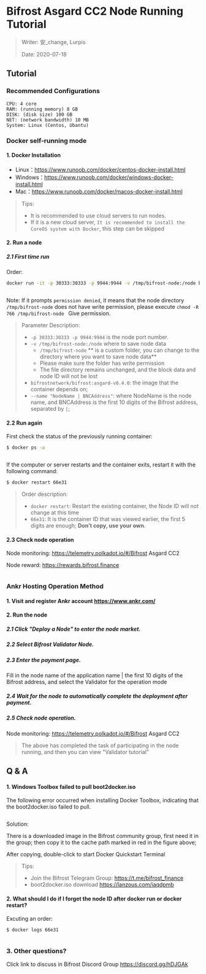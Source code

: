 # Bifrost Asgard CC2 Node Running Tutorial

> Writer: 安_change, Lurpis
> 
> Date: 2020-07-18

## Tutorial
### Recommended Configurations

```
CPU: 4 core
RAM: (running memory) 8 GB
DISK: (disk size) 100 GB
NET: (network bandwidth) 10 MB
System: Linux (Centos, Ubantu)
```

### Docker self-running mode
#### 1. Docker Installation
- Linux：<https://www.runoob.com/docker/centos-docker-install.html>
- Windows：<https://www.runoob.com/docker/windows-docker-install.html>
- Mac：<https://www.runoob.com/docker/macos-docker-install.html>

> Tips:
> 
> - It is recommended to use cloud servers to run nodes.
> - If it is a new cloud server, `It is recommended to install the CoreOS system with Docker`, this step can be skipped

#### 2. Run a node

##### 2.1 First time run

Order:

```sh
docker run -it -p 30333:30333 -p 9944:9944 -v /tmp/bifrost-node:/node bifrostnetwork/bifrost:asgard-v0.4.0 --base-path '/node' --name "NodeName | BNCAddress" --rpc-cors 'all' --unsafe-ws-external --validator
```

<img :src="$withBase('/zh/node-tutorials/node-tutorials-01.png')" alt="" />

Note: If it prompts `permission denied`, it means that the node directory `/tmp/bifrost-node` does not have write permission, please execute `chmod -R 766 /tmp/bifrost-node ` Give permission.

> Parameter Description:
> 
> - `-p 30333:30333 -p 9944:9944` is the node port number.
> - `-v /tmp/bifrost-node:/node` where to save node data 
>     - `/tmp/bifrost-node` ** is a custom folder, you can change to the directory where you want to save node data**
>     - Please make sure the folder has write permission
>     - The file directory remains unchanged, and the block data and node ID will not be lost
> - `bifrostnetwork/bifrost:asgard-v0.4.0`: the image that the container depends on;
> - `--name "NodeName | BNCAddress"`: where NodeName is the node name, and BNCAddress is the first 10 digits of the Bifrost address, separated by `|`;

#### 2.2 Run again

First check the status of the previously running container:

```sh
$ docker ps -a
```

<img :src="$withBase('/zh/node-tutorials/node-tutorials-02.png')" alt="" />

If the computer or server restarts and the container exits, restart it with the following command:

```sh
$ docker restart 66e31
```

> Order description:
> 
> - `docker restart`: Restart the existing container, the Node ID will not change at this time
> - `66e31`: It is the container ID that was viewed earlier, the first 5 digits are enough; **Don’t copy, use your own**.

#### 2.3 Check node operation

Node monitoring: <https://telemetry.polkadot.io/#/Bifrost> Asgard CC2

Node reward: <https://rewards.bifrost.finance>

<img :src="$withBase('/zh/node-tutorials/node-tutorials-03.png')" alt="" />

### Ankr Hosting Operation Method
#### 1. Visit and register Ankr account <https://www.ankr.com/>
#### 2. Run the node
##### 2.1 Click "Deploy a Node" to enter the node market.
##### 2.2 Select Bifrost Validator Node.
##### 2.3 Enter the payment page.
Fill in the node name of the application name | the first 10 digits of the Bifrost address, and select the Validator for the operation mode

##### 2.4 Wait for the node to automatically complete the deployment after payment.
##### 2.5 Check node operation.

Node monitoring: <https://telemetry.polkadot.io/#/Bifrost> Asgard CC2

> The above has completed the task of participating in the node running, and then you can view "Validator tutorial"

## Q & A
#### 1. Windows Toolbox failed to pull boot2docker.iso

The following error occurred when installing Docker Toolbox, indicating that the boot2docker.iso failed to pull.

<img :src="$withBase('/zh/node-tutorials/node-tutorials-04.png')" alt="" />

Solution:

There is a downloaded image in the Bifrost community group, first need it in the group; then copy it to the cache path marked in red in the figure above;

After copying, double-click to start Docker Quickstart Terminal

> Tips:
> 
> - Join the Bifrost Telegram Group: https://t.me/bifrost_finance
> - boot2docker.iso download https://lanzous.com/iaqdpmb

#### 2. What should I do if I forget the node ID after docker run or docker restart?

Excuting an order:

```sh
$ docker logs 66e31
```

<img :src="$withBase('/zh/node-tutorials/node-tutorials-05.png')" alt="" />

### 3. Other questions?

Click link to discuss in Bifrost Discord Group https://discord.gg/hDJGAk